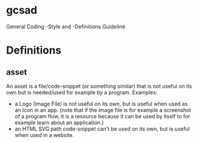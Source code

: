 # gcsad
General Coding -Style and -Definitions Guideline


# Definitions

## asset
An asset is a file/code-snippet (or something similar) that is not useful on its own but is needed/used for example by a program.
Examples:
- a Logo (Image File) is not useful on its own, but is useful when used as an Icon in an app. (note that if the image file is for example a screenshot of a program flow, it is a resource because it can be used by itself to for example learn about an application.)
- an HTML SVG path code-snippet can't be used on its own, but is useful when used in a website.
